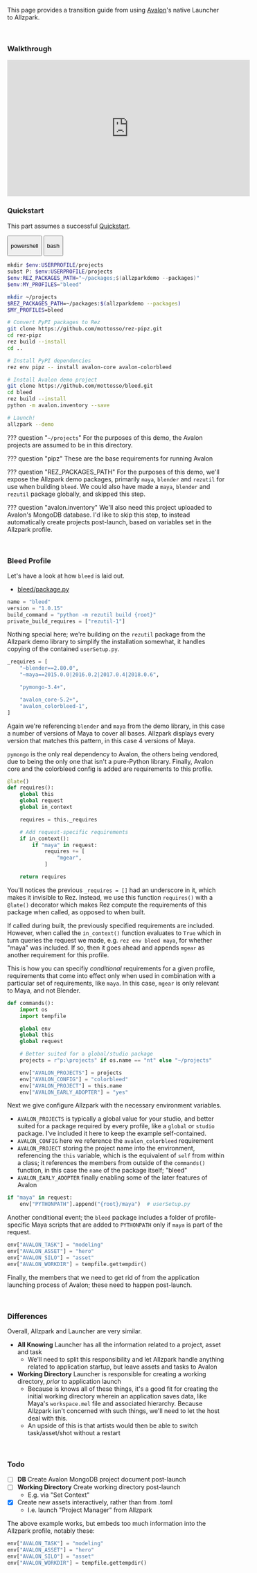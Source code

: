 This page provides a transition guide from using [Avalon](https://getavalon.github.io)'s native Launcher to Allzpark.

<br>

### Walkthrough

<iframe width="560" height="315" src="https://www.youtube.com/embed/5BkQL6TG1-A" frameborder="0" allow="accelerometer; autoplay; encrypted-media; gyroscope; picture-in-picture" allowfullscreen></iframe>

<br>

### Quickstart

This part assumes a successful [Quickstart](/quickstart).

<div class="tabs">
  <button class="tab powershell " onclick="setTab(event, 'powershell')"><p>powershell</p><div class="tab-gap"></div></button>
  <button class="tab bash " onclick="setTab(event, 'bash')"><p>bash</p><div class="tab-gap"></div></button>
</div>

<div class="tab-content powershell" markdown="1">

```powershell
mkdir $env:USERPROFILE/projects
subst P: $env:USERPROFILE/projects
$env:REZ_PACKAGES_PATH="~/packages;$(allzparkdemo --packages)"
$env:MY_PROFILES="bleed"
```

</div>

<div class="tab-content bash" markdown="1">

```bash
mkdir ~/projects
$REZ_PACKAGES_PATH=~/packages:$(allzparkdemo --packages)
$MY_PROFILES=bleed
```

</div>

```bash
# Convert PyPI packages to Rez
git clone https://github.com/mottosso/rez-pipz.git
cd rez-pipz
rez build --install
cd ..

# Install PyPI dependencies
rez env pipz -- install avalon-core avalon-colorbleed

# Install Avalon demo project
git clone https://github.com/mottosso/bleed.git
cd bleed
rez build --install
python -m avalon.inventory --save

# Launch!
allzpark --demo
```

??? question "`~/projects`"
    For the purposes of this demo, the Avalon projects are assumed to be in this directory.

??? question "pipz"
    These are the base requirements for running Avalon

??? question "REZ_PACKAGES_PATH"
    For the purposes of this demo, we'll expose the Allzpark demo packages, primarily `maya`, `blender` and `rezutil` for use when building `bleed`. We could also have made a `maya`, `blender` and `rezutil` package globally, and skipped this step.

??? question "avalon.inventory"
    We'll also need this project uploaded to Avalon's MongoDB database. I'd like to skip this step, to instead automatically create projects post-launch, based on variables set in the Allzpark profile.

<br>

### Bleed Profile

Let's have a look at how `bleed` is laid out.

- [bleed/package.py](https://github.com/mottosso/bleed/blob/master/package.py)

```py
name = "bleed"
version = "1.0.15"
build_command = "python -m rezutil build {root}"
private_build_requires = ["rezutil-1"]
```

Nothing special here; we're building on the `rezutil` package from the Allzpark demo library to simplify the installation somewhat, it handles copying of the contained `userSetup.py`.

```py
_requires = [
    "~blender==2.80.0",
    "~maya==2015.0.0|2016.0.2|2017.0.4|2018.0.6",

    "pymongo-3.4+",

    "avalon_core-5.2+",
    "avalon_colorbleed-1",
]
```

Again we're referencing `blender` and `maya` from the demo library, in this case a number of versions of Maya to cover all bases. Allzpark displays every version that matches this pattern, in this case 4 versions of Maya.

`pymongo` is the only real dependency to Avalon, the others being vendored, due to being the only one that isn't a pure-Python library. Finally, Avalon core and the colorbleed config is added are requirements to this profile.

```py
@late()
def requires():
    global this
    global request
    global in_context

    requires = this._requires

    # Add request-specific requirements
    if in_context():
        if "maya" in request:
            requires += [
                "mgear",
            ]

    return requires
```

You'll notices the previous `_requires = []` had an underscore in it, which makes it invisible to Rez. Instead, we use this function `requires()` with a `@late()` decorator which makes Rez compute the requirements of this package when called, as opposed to when built.

If called during built, the previously specified requirements are included. However, when called the `in_context()` function evaluates to `True` which in turn queries the request we made, e.g. `rez env bleed maya`, for whether "maya" was included. If so, then it goes ahead and appends `mgear` as another requirement for this profile.

This is how you can specifiy *conditional* requirements for a given profile, requirements that come into effect only when used in combination with a particular set of requirements, like `maya`. In this case, `mgear` is only relevant to Maya, and not Blender.

```py
def commands():
    import os
    import tempfile

    global env
    global this
    global request

    # Better suited for a global/studio package
    projects = r"p:\projects" if os.name == "nt" else "~/projects"

    env["AVALON_PROJECTS"] = projects
    env["AVALON_CONFIG"] = "colorbleed"
    env["AVALON_PROJECT"] = this.name
    env["AVALON_EARLY_ADOPTER"] = "yes"
```

Next we give configure Allzpark with the necessary environment variables.

- `AVALON_PROJECTS` is typically a global value for your studio, and better suited for a package required by every profile, like a `global` or `studio` package. I've included it here to keep the example self-contained.
- `AVALON_CONFIG` here we reference the `avalon_colorbleed` requirement
- `AVALON_PROJECT` storing the project name into the environment, referencing the `this` variable, which is the equivalent of `self` from within a class; it references the members from outside of the `commands()` function, in this case the `name` of the package itself; "bleed"
- `AVALON_EARLY_ADOPTER` finally enabling some of the later features of Avalon

```py
if "maya" in request:
    env["PYTHONPATH"].append("{root}/maya")  # userSetup.py
```

Another conditional event; the `bleed` package includes a folder of profile-specific Maya scripts that are added to `PYTHONPATH` only if `maya` is part of the request.

```py
env["AVALON_TASK"] = "modeling"
env["AVALON_ASSET"] = "hero"
env["AVALON_SILO"] = "asset"
env["AVALON_WORKDIR"] = tempfile.gettempdir()
```

Finally, the members that we need to get rid of from the application launching process of Avalon; these need to happen post-launch.

<br>

### Differences

Overall, Allzpark and Launcher are very similar.

- **All Knowing** Launcher has all the information related to a project, asset and task
    - We'll need to split this responsibility and let Allzpark handle anything related to application startup, but leave assets and tasks to Avalon
- **Working Directory** Launcher is responsible for creating a working directory, *prior* to application launch
    - Because is knows all of these things, it's a good fit for creating the initial working directory wherein an application saves data, like Maya's `workspace.mel` file and associated hierarchy. Because Allzpark isn't concerned with such things, we'll need to let the host deal with this.
    - An upside of this is that artists would then be able to switch task/asset/shot without a restart

<br>

### Todo

- [ ] **DB** Create Avalon MongoDB project document post-launch
- [ ] **Working Directory** Create working directory post-launch
    - E.g. via "Set Context"
- [x] Create new assets interactively, rather than from .toml
    - I.e. launch "Project Manager" from Allzpark

The above example works, but embeds too much information into the Allzpark profile, notably these:

```py
env["AVALON_TASK"] = "modeling"
env["AVALON_ASSET"] = "hero"
env["AVALON_SILO"] = "asset"
env["AVALON_WORKDIR"] = tempfile.gettempdir()
```
